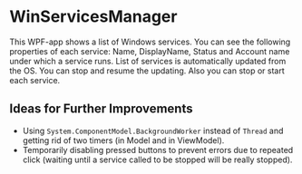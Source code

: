 # WinServicesManager

This WPF-app shows a list of Windows services. You can see the following properties of each service: Name, DisplayName, Status and Account name under which a service runs. List of services is automatically updated from the OS. You can stop and resume the updating. Also you can stop or start each service.

## Ideas for Further Improvements

* Using `System.ComponentModel.BackgroundWorker` instead of `Thread` and getting rid of two timers (in Model and in ViewModel).
* Temporarily disabling pressed buttons to prevent errors due to repeated click (waiting until a service called to be stopped will be really stopped).